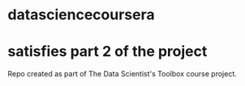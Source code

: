 # datasciencecoursera

# satisfies part 2 of the project
Repo created as part of The Data Scientist's Toolbox course project.
